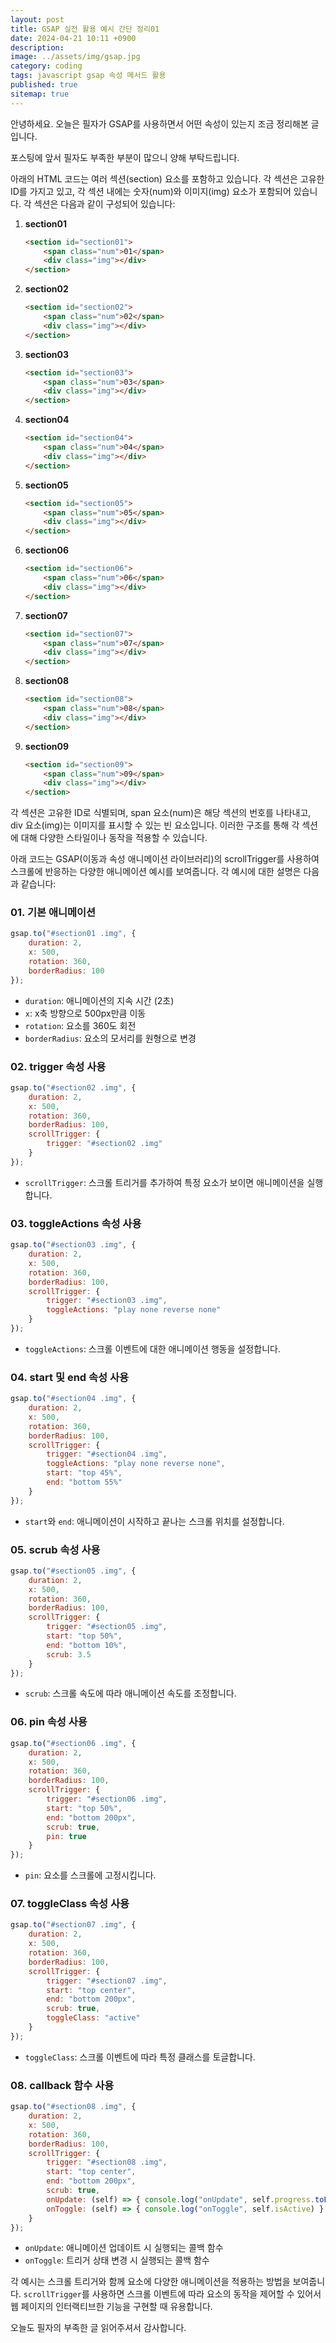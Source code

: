```yaml
---
layout: post
title: GSAP 실전 활용 예시 간단 정리01
date: 2024-04-21 10:11 +0900
description: 
image: ../assets/img/gsap.jpg
category: coding
tags: javascript gsap 속성 메서드 활용
published: true
sitemap: true
---
```


안녕하세요. 오늘은 필자가 GSAP를 사용하면서 어떤 속성이 있는지 조금 정리해본 글입니다.

포스팅에 앞서 필자도 부족한 부분이 많으니 양해 부탁드립니다.

아래의 HTML 코드는 여러 섹션(section) 요소를 포함하고 있습니다. 각 섹션은 고유한 ID를 가지고 있고, 각 섹션 내에는 숫자(num)와 이미지(img) 요소가 포함되어 있습니다. 각 섹션은 다음과 같이 구성되어 있습니다:

1. **section01**
   ```html
   <section id="section01">
       <span class="num">01</span>
       <div class="img"></div>
   </section>
   ```

2. **section02**
   ```html
   <section id="section02">
       <span class="num">02</span>
       <div class="img"></div>
   </section>
   ```

3. **section03**
   ```html
   <section id="section03">
       <span class="num">03</span>
       <div class="img"></div>
   </section>
   ```

4. **section04**
   ```html
   <section id="section04">
       <span class="num">04</span>
       <div class="img"></div>
   </section>
   ```

5. **section05**
   ```html
   <section id="section05">
       <span class="num">05</span>
       <div class="img"></div>
   </section>
   ```

6. **section06**
   ```html
   <section id="section06">
       <span class="num">06</span>
       <div class="img"></div>
   </section>
   ```

7. **section07**
   ```html
   <section id="section07">
       <span class="num">07</span>
       <div class="img"></div>
   </section>
   ```

8. **section08**
   ```html
   <section id="section08">
       <span class="num">08</span>
       <div class="img"></div>
   </section>
   ```

9. **section09**
   ```html
   <section id="section09">
       <span class="num">09</span>
       <div class="img"></div>
   </section>
   ```

각 섹션은 고유한 ID로 식별되며, span 요소(num)은 해당 섹션의 번호를 나타내고, div 요소(img)는 이미지를 표시할 수 있는 빈 요소입니다. 이러한 구조를 통해 각 섹션에 대해 다양한 스타일이나 동작을 적용할 수 있습니다.

아래 코드는 GSAP(이동과 속성 애니메이션 라이브러리)의 scrollTrigger를 사용하여 스크롤에 반응하는 다양한 애니메이션 예시를 보여줍니다. 각 예시에 대한 설명은 다음과 같습니다:

### 01. 기본 애니메이션
```javascript
gsap.to("#section01 .img", {
    duration: 2,
    x: 500,
    rotation: 360,
    borderRadius: 100
});
```
- `duration`: 애니메이션의 지속 시간 (2초)
- `x`: x축 방향으로 500px만큼 이동
- `rotation`: 요소를 360도 회전
- `borderRadius`: 요소의 모서리를 원형으로 변경

### 02. trigger 속성 사용
```javascript
gsap.to("#section02 .img", {
    duration: 2,
    x: 500,
    rotation: 360,
    borderRadius: 100,
    scrollTrigger: {
        trigger: "#section02 .img"
    }
});
```
- `scrollTrigger`: 스크롤 트리거를 추가하여 특정 요소가 보이면 애니메이션을 실행합니다.

### 03. toggleActions 속성 사용
```javascript
gsap.to("#section03 .img", {
    duration: 2,
    x: 500,
    rotation: 360,
    borderRadius: 100,
    scrollTrigger: {
        trigger: "#section03 .img",
        toggleActions: "play none reverse none"
    }
});
```
- `toggleActions`: 스크롤 이벤트에 대한 애니메이션 행동을 설정합니다.

### 04. start 및 end 속성 사용
```javascript
gsap.to("#section04 .img", {
    duration: 2,
    x: 500,
    rotation: 360,
    borderRadius: 100,
    scrollTrigger: {
        trigger: "#section04 .img",
        toggleActions: "play none reverse none",
        start: "top 45%",
        end: "bottom 55%"
    }
});
```
- `start`와 `end`: 애니메이션이 시작하고 끝나는 스크롤 위치를 설정합니다.

### 05. scrub 속성 사용
```javascript
gsap.to("#section05 .img", {
    duration: 2,
    x: 500,
    rotation: 360,
    borderRadius: 100,
    scrollTrigger: {
        trigger: "#section05 .img",
        start: "top 50%",
        end: "bottom 10%",
        scrub: 3.5
    }
});
```
- `scrub`: 스크롤 속도에 따라 애니메이션 속도를 조정합니다.

### 06. pin 속성 사용
```javascript
gsap.to("#section06 .img", {
    duration: 2,
    x: 500,
    rotation: 360,
    borderRadius: 100,
    scrollTrigger: {
        trigger: "#section06 .img",
        start: "top 50%",
        end: "bottom 200px",
        scrub: true,
        pin: true
    }
});
```
- `pin`: 요소를 스크롤에 고정시킵니다.

### 07. toggleClass 속성 사용
```javascript
gsap.to("#section07 .img", {
    duration: 2,
    x: 500,
    rotation: 360,
    borderRadius: 100,
    scrollTrigger: {
        trigger: "#section07 .img",
        start: "top center",
        end: "bottom 200px",
        scrub: true,
        toggleClass: "active"
    }
});
```
- `toggleClass`: 스크롤 이벤트에 따라 특정 클래스를 토글합니다.

### 08. callback 함수 사용
```javascript
gsap.to("#section08 .img", {
    duration: 2,
    x: 500,
    rotation: 360,
    borderRadius: 100,
    scrollTrigger: {
        trigger: "#section08 .img",
        start: "top center",
        end: "bottom 200px",
        scrub: true,
        onUpdate: (self) => { console.log("onUpdate", self.progress.toFixed(3)) },
        onToggle: (self) => { console.log("onToggle", self.isActive) }
    }
});
```
- `onUpdate`: 애니메이션 업데이트 시 실행되는 콜백 함수
- `onToggle`: 트리거 상태 변경 시 실행되는 콜백 함수

각 예시는 스크롤 트리거와 함께 요소에 다양한 애니메이션을 적용하는 방법을 보여줍니다. `scrollTrigger`를 사용하면 스크롤 이벤트에 따라 요소의 동작을 제어할 수 있어서 웹 페이지의 인터랙티브한 기능을 구현할 때 유용합니다.

오늘도 필자의 부족한 글 읽어주셔서 감사합니다.